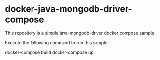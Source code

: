 # docker-java-mongodb-driver-compose

This repository is a simple java-mongodb-driver docker compose sample.

Execute the following command to run this sample:

docker-compose build
docker-compose up

